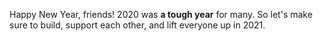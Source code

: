 Happy New Year, friends! 2020 was **a tough year** for many. So let's make sure to build, support each other, and lift everyone up in 2021.

